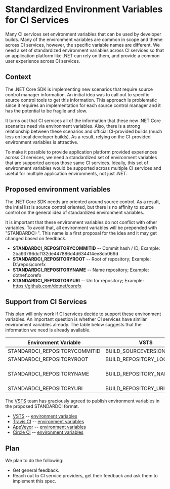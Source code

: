 # Standardized Environment Variables for CI Services

Many CI services set environment variables that can be used by developer builds. Many of the environment variables are common in scope and theme across CI services, however, the specific variable names are different. We need a set of standardized environment variables across CI services so that an application platform like .NET can rely on them, and provide a common user experience across CI services.

## Context

The .NET Core SDK is implementing new scenarios that require source control manager information. An initial idea was to call out to specific source control tools to get this information. This approach is problematic since it requires an implementation for each source control manager and it has the potential to be fragile and slow.

It turns out that CI services all of the information that these new .NET Core scenarios need via environment variables. Also, there is a strong relationship between these scenarios and official CI-provided builds (much less on local developer builds). As a result, relying on the CI-provided environment variables is attractive.

To make it possible to provide application platform provided experiences across CI services, we need a standardized set of environment variables that are supported across those same CI services. Ideally, this set of environment variables would be supported across multiple CI services and useful for multiple application environments, not just .NET.

## Proposed environment variables

The .NET Core SDK needs are oriented around source control. As a result, the intial list is source control oriented, but there is no affinity to source control on the general idea of standardized environment variables.

It is important that these environment variables do not conflict with other variables. To avoid that, all environment variables will be prepended with "STANDARDCI-". This name is a first proposal for the idea and it may get changed based on feedback.

* **STANDARDCI\_REPOSITORYCOMMITID** -- Commit hash / ID; Example: 2ba93796dcf132de447886d4d634414ee8cb069d
* **STANDARDCI\_REPOSITORYROOT** -- Root of repository; Example: D:\repos\corefx
* **STANDARDCI\_REPOSITORYNAME** -- Name repository; Example: dotnet\corefx
* **STANDARDCI\_REPOSITORYURI** -- Uri for repository; Example: https://github.com/dotnet/corefx

## Support from CI Services

This plan will only work if CI services decide to support these environment variables. An important question is whether CI services have similar environment variables already. The table below suggests that the information we need is already available.

| Environment Variable | VSTS | Travis CI| AppVeyor | Circle CI |
| -------------------- | ---- | -------- | -------- | --------- |
|STANDARDCI\_REPOSITORYCOMMITID | BUILD\_SOURCEVERSION | TRAVIS\_COMMIT |APPVEYOR\_REPO\_COMMIT | CIRCLE\_SHA1 |
|STANDARDCI\_REPOSITORYROOT|BUILD\_REPOSITORY\_LOCALPATH|TRAVIS\_BUILD\_DIR| APPVEYOR\_BUILD\_FOLDER | CIRCLE\_WORKING\_DIRECTORY |
|STANDARDCI\_REPOSITORYNAME|BUILD\_REPOSITORY\_NAME| TRAVIS\_REPO\_SLUG | APPVEYOR\_REPO\_NAME | CIRCLE\_PROJECT\_USERNAME + CIRCLE\_PROJECT\_REPONAME |
|STANDARDCI\_REPOSITORYURI|BUILD\_REPOSITORY\_URI| | | CIRCLE\_REPOSITORY\_URL |

The [VSTS](https://www.visualstudio.com/team-services/) team has graciously agreed to publish environment variables in the proposed STANDARDCI format.

* [VSTS](https://www.visualstudio.com/team-services/) -- [environment variables](https://docs.microsoft.com/en-us/vsts/build-release/concepts/definitions/build/variables?tabs=batch#predefined-variables)
* [Travis CI](https://travis-ci.org/) -- [environment variables](https://docs.travis-ci.com/user/environment-variables/#Default-Environment-Variables)
* [AppVeyor](https://www.appveyor.com/) -- [environment variables](https://www.appveyor.com/docs/environment-variables/)
* [Circle CI](https://circleci.com) -- [environment variables](https://circleci.com/docs/2.0/env-vars)

## Plan

We plan to do the following:

* Get general feedback.
* Reach out to CI service providers, get their feedback and ask them to implement this spec.
